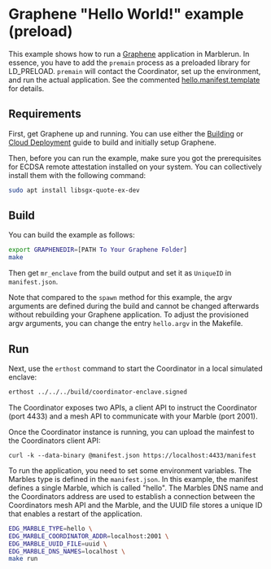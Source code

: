 # Graphene "Hello World!" example (preload)
This example shows how to run a [Graphene](https://github.com/oscarlab/graphene) application in Marblerun. In essence, you have to add the `premain` process as a preloaded library for LD_PRELOAD. `premain` will contact the Coordinator, set up the environment, and run the actual application. See the commented [hello.manifest.template](hello.manifest.template) for details.
## Requirements
First, get Graphene up and running. You can use either the [Building](https://graphene.readthedocs.io/en/latest/building.html) or [Cloud Deployment](https://graphene.readthedocs.io/en/latest/cloud-deployment.html) guide to build and initially setup Graphene.

Then, before you can run the example, make sure you got the prerequisites for ECDSA remote attestation installed on your system. You can collectively install them with the following command:
```sh
sudo apt install libsgx-quote-ex-dev
```

## Build
You can build the example as follows:
```sh
export GRAPHENEDIR=[PATH To Your Graphene Folder]
make
```
Then get `mr_enclave` from the build output and set it as `UniqueID` in `manifest.json`.

Note that compared to the `spawn` method for this example, the argv arguments are defined during the build and cannot be changed afterwards without rebuilding your Graphene application. To adjust the provisioned argv arguments, you can change the entry `hello.argv` in the Makefile.

## Run
Next, use the `erthost` command to start the Coordinator in a local simulated enclave:
```sh
erthost ../../../build/coordinator-enclave.signed
```

The Coordinator exposes two APIs, a client API to instruct the Coordinator (port 4433) and a mesh API to communicate with your Marble (port 2001).

Once the Coordinator instance is running, you can upload the mainfest to the Coordinators client API:
```
curl -k --data-binary @manifest.json https://localhost:4433/manifest
```

To run the application, you need to set some environment variables. The Marbles type is defined in the `manifest.json`. In this example, the manifest defines a single Marble, which is called "hello". The Marbles DNS name and the Coordinators address are used to establish a connection between the Coordinators mesh API and the Marble, and the UUID file stores a unique ID that enables a restart of the application.

```sh
EDG_MARBLE_TYPE=hello \
EDG_MARBLE_COORDINATOR_ADDR=localhost:2001 \
EDG_MARBLE_UUID_FILE=uuid \
EDG_MARBLE_DNS_NAMES=localhost \
make run
```
